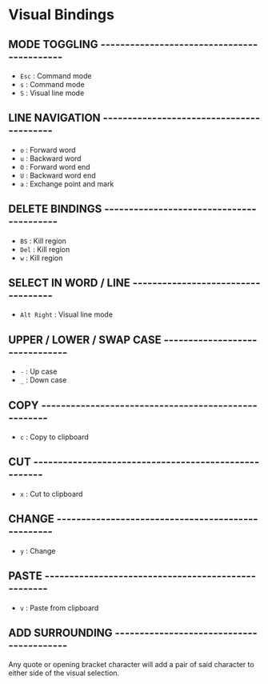 # Visual Bindings


## MODE TOGGLING -------------------------------------------

- `Esc`       : Command mode
- `s`         : Command mode
- `S`         : Visual line mode


## LINE NAVIGATION -----------------------------------------

- `o`         : Forward word
- `u`         : Backward word
- `O`         : Forward word end
- `U`         : Backward word end
- `a`         : Exchange point and mark


## DELETE BINDINGS -----------------------------------------

- `BS`        : Kill region
- `Del`       : Kill region
- `w`         : Kill region


## SELECT IN WORD / LINE -----------------------------------

- `Alt Right` : Visual line mode


## UPPER / LOWER / SWAP CASE -------------------------------

- `-`         : Up case
- `_`         : Down case


## COPY ----------------------------------------------------

- `c`         : Copy to clipboard


## CUT -----------------------------------------------------

- `x`         : Cut to clipboard


## CHANGE --------------------------------------------------

- `y`         : Change


## PASTE ---------------------------------------------------

- `v`         : Paste from clipboard


## ADD SURROUNDING -----------------------------------------

Any quote or opening bracket character will add a pair of
said character to either side of the visual selection.
